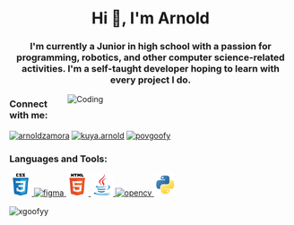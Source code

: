 <!-- insert banner here -->
<h1 align="center">Hi 👋, I'm Arnold</h1>
<h3 align="center">I'm currently a Junior in high school with a passion for programming, robotics, and other computer science-related activities. I'm a self-taught developer hoping to learn with every project I do.</h3>
<img align="right" alt="Coding" width="400" src="https://i.pinimg.com/originals/6c/90/28/6c90288d7e10d46d18895f17f420a92c.gif">

<h3 align="left">Connect with me:</h3>
<p align="left">
<a href="https://linkedin.com/in/arnoldzamora" target="blank"><img align="center" src="https://raw.githubusercontent.com/rahuldkjain/github-profile-readme-generator/master/src/images/icons/Social/linked-in-alt.svg" alt="arnoldzamora" height="30" width="40" /></a>
<a href="https://instagram.com/kuya.arnold" target="blank"><img align="center" src="https://raw.githubusercontent.com/rahuldkjain/github-profile-readme-generator/master/src/images/icons/Social/instagram.svg" alt="kuya.arnold" height="30" width="40" /></a>
<a href="https://www.youtube.com/c/povgoofy" target="blank"><img align="center" src="https://raw.githubusercontent.com/rahuldkjain/github-profile-readme-generator/master/src/images/icons/Social/youtube.svg" alt="povgoofy" height="30" width="40" /></a>
</p>

<h3 align="left">Languages and Tools:</h3>
<p align="left"> <a href="https://www.w3schools.com/css/" target="_blank" rel="noreferrer"> <img src="https://raw.githubusercontent.com/devicons/devicon/master/icons/css3/css3-original-wordmark.svg" alt="css3" width="40" height="40"/> </a> <a href="https://www.figma.com/" target="_blank" rel="noreferrer"> <img src="https://www.vectorlogo.zone/logos/figma/figma-icon.svg" alt="figma" width="40" height="40"/> </a> <a href="https://www.w3.org/html/" target="_blank" rel="noreferrer"> <img src="https://raw.githubusercontent.com/devicons/devicon/master/icons/html5/html5-original-wordmark.svg" alt="html5" width="40" height="40"/> </a> <a href="https://www.java.com" target="_blank" rel="noreferrer"> <img src="https://raw.githubusercontent.com/devicons/devicon/master/icons/java/java-original.svg" alt="java" width="40" height="40"/> </a> <a href="https://opencv.org/" target="_blank" rel="noreferrer"> <img src="https://www.vectorlogo.zone/logos/opencv/opencv-icon.svg" alt="opencv" width="40" height="40"/> </a> <a href="https://www.python.org" target="_blank" rel="noreferrer"> <img src="https://raw.githubusercontent.com/devicons/devicon/master/icons/python/python-original.svg" alt="python" width="40" height="40"/> </a> </p>

<p><img align="center" src="https://github-readme-stats.vercel.app/api/top-langs?username=xgoofyy&show_icons=true&locale=en&layout=compact" alt="xgoofyy" /></p>
